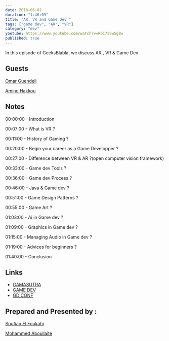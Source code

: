 ```yaml
---
date: 2018-06-02
duration: "1:46:09"
title: "AR, VR and Game Dev "
tags: ["game dev", "AR", "VR"]
category: "dev"
youtube: https://www.youtube.com/watch?v=R6173SwSg8w
published: true
---
```


In this episode of GeeksBlabla, we discuss AR , VR & Game Dev .

## Guests

[Omar Guendeli](https://www.linkedin.com/in/omar-guendeli-70a57862)

[Amine Hakkou](https://www.hakkou.me/)

## Notes

00:00:00 - Introduction

00:07:00 - What is VR ?

00:11:00 - History of Gaming ?

00:20:00 - Begin your career as a Game Developper ?

00:27:00 - Difference between VR & AR ?(open computer vision framework)

00:33:00 - Game dev Tools ?

00:36:00 - Game dev Process ?

00:46:00 - Java & Game dev ?

00:51:00 - Game Design Patterns ?

00:55:00 - Game Art ?

01:03:00 - Ai in Game dev ?

01:09:00 - Graphics in Game dev ?

01:15:00 - Managing Audio in Game dev ?

01:19:00 - Advices for beginners ?

01:40:00 - Conclusion

## Links

- [GAMASUTRA](https://www.gamasutra.com/)
- [GAME DEV](https://gamedev.net/)
- [GD CONF](https://gdconf.com/)

## Prepared and Presented by :

[Soufian El Foukahi](https://twitter.com/soufyanAI)

[Mohammed Aboullaite](https://twitter.com/laytoun)
